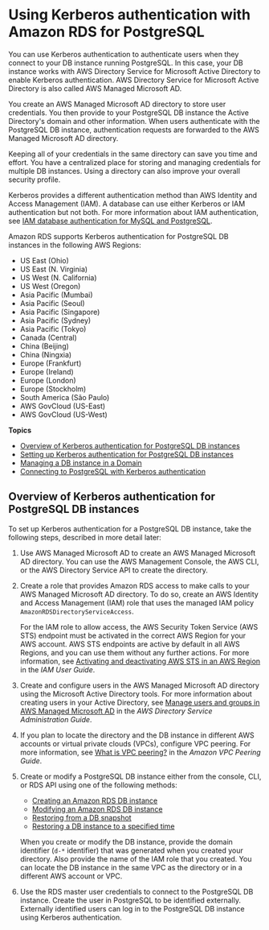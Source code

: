 # Using Kerberos authentication with Amazon RDS for PostgreSQL<a name="postgresql-kerberos"></a>

You can use Kerberos authentication to authenticate users when they connect to your DB instance running PostgreSQL\. In this case, your DB instance works with AWS Directory Service for Microsoft Active Directory to enable Kerberos authentication\. AWS Directory Service for Microsoft Active Directory is also called AWS Managed Microsoft AD\. 

You create an AWS Managed Microsoft AD directory to store user credentials\. You then provide to your PostgreSQL DB instance the Active Directory's domain and other information\. When users authenticate with the PostgreSQL DB instance, authentication requests are forwarded to the AWS Managed Microsoft AD directory\. 

Keeping all of your credentials in the same directory can save you time and effort\. You have a centralized place for storing and managing credentials for multiple DB instances\. Using a directory can also improve your overall security profile\.

Kerberos provides a different authentication method than AWS Identity and Access Management \(IAM\)\. A database can use either Kerberos or IAM authentication but not both\. For more information about IAM authentication, see [IAM database authentication for MySQL and PostgreSQL](UsingWithRDS.IAMDBAuth.md)\. 

Amazon RDS supports Kerberos authentication for PostgreSQL DB instances in the following AWS Regions: 
+ US East \(Ohio\)
+ US East \(N\. Virginia\)
+ US West \(N\. California\)
+ US West \(Oregon\)
+ Asia Pacific \(Mumbai\)
+ Asia Pacific \(Seoul\)
+ Asia Pacific \(Singapore\)
+ Asia Pacific \(Sydney\)
+ Asia Pacific \(Tokyo\)
+ Canada \(Central\)
+ China \(Beijing\)
+ China \(Ningxia\)
+ Europe \(Frankfurt\)
+ Europe \(Ireland\)
+ Europe \(London\)
+ Europe \(Stockholm\)
+ South America \(São Paulo\)
+ AWS GovCloud \(US\-East\)
+ AWS GovCloud \(US\-West\)

**Topics**
+ [Overview of Kerberos authentication for PostgreSQL DB instances](#postgresql-kerberos-overview)
+ [Setting up Kerberos authentication for PostgreSQL DB instances](postgresql-kerberos-setting-up.md)
+ [Managing a DB instance in a Domain](postgresql-kerberos-managing.md)
+ [Connecting to PostgreSQL with Kerberos authentication](postgresql-kerberos-connecting.md)

## Overview of Kerberos authentication for PostgreSQL DB instances<a name="postgresql-kerberos-overview"></a>

To set up Kerberos authentication for a PostgreSQL DB instance, take the following steps, described in more detail later:

1. Use AWS Managed Microsoft AD to create an AWS Managed Microsoft AD directory\. You can use the AWS Management Console, the AWS CLI, or the AWS Directory Service API to create the directory\.

1. Create a role that provides Amazon RDS access to make calls to your AWS Managed Microsoft AD directory\. To do so, create an AWS Identity and Access Management \(IAM\) role that uses the managed IAM policy `AmazonRDSDirectoryServiceAccess`\. 

   For the IAM role to allow access, the AWS Security Token Service \(AWS STS\) endpoint must be activated in the correct AWS Region for your AWS account\. AWS STS endpoints are active by default in all AWS Regions, and you can use them without any further actions\. For more information, see [Activating and deactivating AWS STS in an AWS Region](https://docs.aws.amazon.com/IAM/latest/UserGuide/id_credentials_temp_enable-regions.html#sts-regions-activate-deactivate) in the *IAM User Guide*\.

1. Create and configure users in the AWS Managed Microsoft AD directory using the Microsoft Active Directory tools\. For more information about creating users in your Active Directory, see [Manage users and groups in AWS Managed Microsoft AD](https://docs.aws.amazon.com/directoryservice/latest/admin-guide/ms_ad_manage_users_groups.html) in the *AWS Directory Service Administration Guide*\.

1. If you plan to locate the directory and the DB instance in different AWS accounts or virtual private clouds \(VPCs\), configure VPC peering\. For more information, see [What is VPC peering?](https://docs.aws.amazon.com/vpc/latest/peering/Welcome.html) in the *Amazon VPC Peering Guide*\.

1. Create or modify a PostgreSQL DB instance either from the console, CLI, or RDS API using one of the following methods:
   +   [Creating an Amazon RDS DB instance](USER_CreateDBInstance.md) 
   +   [Modifying an Amazon RDS DB instance](Overview.DBInstance.Modifying.md) 
   +  [Restoring from a DB snapshot](USER_RestoreFromSnapshot.md) 
   +  [Restoring a DB instance to a specified time](USER_PIT.md) 

   When you create or modify the DB instance, provide the domain identifier \(`d-*` identifier\) that was generated when you created your directory\. Also provide the name of the IAM role that you created\. You can locate the DB instance in the same VPC as the directory or in a different AWS account or VPC\.

1. Use the RDS master user credentials to connect to the PostgreSQL DB instance\. Create the user in PostgreSQL to be identified externally\. Externally identified users can log in to the PostgreSQL DB instance using Kerberos authentication\.